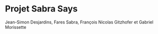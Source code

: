 # Projet Sabra Says

Jean-Simon Desjardins, Fares Sabra, François Nicolas Gitzhofer et Gabriel Morissette
